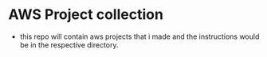 # AWS Project collection

- this repo will contain aws projects that i made and the instructions would be in the respective directory. 
